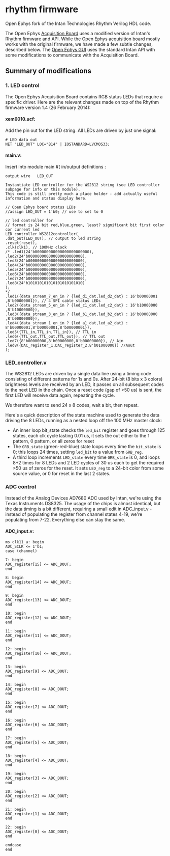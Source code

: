# rhythm firmware

Open Ephys fork of the Intan Technologies Rhythm Verilog HDL code.

The Open Ephys [Acquisition Board](https://github.com/open-ephys/acquisition-board) uses a modified version of Intan's Rhythm firmware and API. While the Open Ephys acquisition board mostly works with the original firmware, we have made a few subtle changes, described below. The [Open Ephys GUI](https://github.com/open-ephys/plugin-gui) uses the standard Intan API with some modifications to communicate with the Acquisition Board.

## Summary of modifications

### 1. LED control

The Open Ephys Acquisition Board contains RGB status LEDs that require a specific driver. Here are the relevant changes made on top of the Rhythm firmware version 1.4 (26 February 2014):

#### xem6010.ucf:

Add the pin out for the LED string. All LEDs are driven by just one signal:

```
# LED data out
NET "LED_OUT" LOC="B14" | IOSTANDARD=LVCMOS33;
```

#### main.v:

Insert into module main #(  in/output definitions :

```
output wire   LED_OUT
 
Instantiate LED controller for the WS2812 string (see LED controller subpage for info on this module).
This code is still pretty much a place holder - add actually useful information and status display here. 

// Open Ephys board status LEDs
//assign LED_OUT = 1'b0; // use to set to 0

// led controller for
// format is 24 bit red,blue,green, least? significant bit first color cor current led
LED_controller WS2812controller(
.dat_out(LED_OUT), // output to led string
.reset(reset),
.clk(clk1), // 100MHz clock
/* .led1(24'b000000000000000000000000),
.led2(24'b000000000000000000000000),
.led3(24'b000000000000000000000000),
.led4(24'b000000000000000000000000),
.led5(24'b000000000000000000000000),
.led6(24'b000000000000000000000000),
.led7(24'b000000000000000000000000),
.led8(24'b101010101010101010101010)
);
*/
.led1({data_stream_7_en_in ? {led_d1_dat,led_d2_dat} : 16'b00000001 ,8'b00000001}), // 4 SPI cable status LEDs
.led2({data_stream_5_en_in ? {led_c1_dat,led_c2_dat} : 16'b10000000 ,8'b10000000}),
.led3({data_stream_3_en_in ? {led_b1_dat,led_b2_dat} : 16'b00000000 ,8'b00000000}),
.led4({data_stream_1_en_in ? {led_a1_dat,led_a2_dat} : 8'b00000001,8'b00000001,8'b00000001}),
.led5({TTL_in,TTL_in,TTL_in}), // TTL in
.led6({TTL_out,TTL_out,TTL_out}), // TTL out
.led7({8'b00000000,8'b00000000,8'b00000000}), // Ain
.led8({DAC_register_1,DAC_register_2,8'b01000000}) //Aout
);
```

### LED_controller.v

The WS2812 LEDs are driven by a single data line using a timing code consisting of different patterns for 1s and 0s. After 24-bit (8 bits x 3 colors) brightness levels are received by an LED, it passes on all subsequent codes to the next LED in the chain. Once a reset code (gap of >50 us) is sent, the first LED will receive data again, repeating the cycle.

We therefore want to send 24 x 8 codes, wait a bit, then repeat.

Here's a quick description of the state machine used to generate the data driving the 8 LEDs, running as a nested loop off the 100 MHz master clock:

* An inner loop bit_state checks the `led_bit` register and goes through 125 states, each clk cycle lasting 0.01 us, it sets the out either to the 1 pattern, 0 pattern, or all zeros for reset
* The `GRB_state` (green-red-blue) state loops every time the `bit_state` is 0; this loops 24 times, setting `led_bit` to a value from `GRB_reg`.
* A third loop increments `LED_state` every time `GRB_state` is 0, and loops 8+2 times for 8 LEDs and 2 LED cycles of 30 us each to get the required >50 us of zeros for the reset. It sets `LED_reg` to a 24-bit color from some source value, or 0 for reset in the last 2 states.

### ADC control

Instead of the Analog Devices AD7680 ADC used by Intan, we're using the Texas Instruments DS8325. The usage of the chips is almost identical, but the data timing is a bit different, requiring a small edit in ADC_input.v - instead of populating the register from channel states 4-19, we're populating from 7-22. Everything else can stay the same.

#### ADC_input.v:

```
ms_clk11_a: begin
ADC_SCLK <= 1'b1;
case (channel)

7: begin
ADC_register[15] <= ADC_DOUT;
end

8: begin
ADC_register[14] <= ADC_DOUT;
end

9: begin
ADC_register[13] <= ADC_DOUT;
end

10: begin
ADC_register[12] <= ADC_DOUT;
end

11: begin
ADC_register[11] <= ADC_DOUT;
end

12: begin
ADC_register[10] <= ADC_DOUT;
end

13: begin
ADC_register[9] <= ADC_DOUT;
end

14: begin
ADC_register[8] <= ADC_DOUT;
end

15: begin
ADC_register[7] <= ADC_DOUT;
end

16: begin
ADC_register[6] <= ADC_DOUT;
end

17: begin
ADC_register[5] <= ADC_DOUT;
end

18: begin
ADC_register[4] <= ADC_DOUT;
end

19: begin
ADC_register[3] <= ADC_DOUT;
end

20: begin
ADC_register[2] <= ADC_DOUT;
end

21: begin
ADC_register[1] <= ADC_DOUT;
end

22: begin
ADC_register[0] <= ADC_DOUT;
end

endcase
end
```
